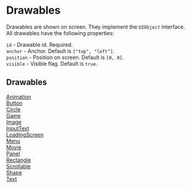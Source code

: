 # Drawables

Drawables are shown on screen. They implement the `UIObject` interface.  
All drawables have the following properties:

`id` - Drawable id. Required.  
`anchor` - Anchor. Default is `["top", "left"]`.  
`position` - Position on screen. Default is `[0, 0]`.  
`visible` - Visible flag. Default is `true`.  

## Drawables

[Animation](animation.md)  
[Button](button.md)  
[Circle](circle.md)  
[Game](game.md)  
[Image](image.md)  
[InputText](inputText.md)  
[LoadingScreen](loadingScreen.md)  
[Menu](menu.md)  
[Movie](movie.md)  
[Panel](panel.md)  
[Rectangle](rectangle.md)  
[Scrollable](scrollable.md)  
[Shape](shape.md)  
[Text](text.md)  
